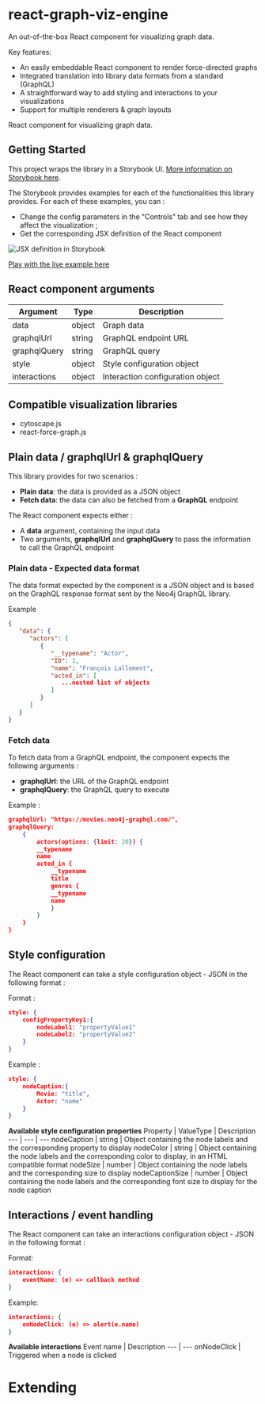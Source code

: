 # react-graph-viz-engine

An out-of-the-box React component for visualizing graph data.

Key features:
- An easily embeddable React component to render force-directed graphs
- Integrated translation into library data formats from a standard (GraphQL)
- A straightforward way to add styling and interactions to your visualizations
- Support for multiple renderers & graph layouts

React component for visualizing graph data.

## Getting Started
This project wraps the library in a Storybook UI. [More information on Storybook here](https://storybook.js.org/).

The Storybook provides examples  for each of the functionalities this library provides. For each of these examples, you can :
* Change the config parameters in the "Controls" tab and see how they affect the visualization ;
* Get the corresponding JSX definition of the React component

![JSX definition in Storybook](docs/assets/storybook_jsx.png)

[Play with the live example here](https://react-graph-viz-engine.s3.us-west-1.amazonaws.com/index.html)

## React component arguments
Argument | Type | Description
--- | --- | ---
data | object | Graph data
graphqlUrl | string | GraphQL endpoint URL
graphqlQuery | string | GraphQL query
style | object | Style configuration object
interactions | object | Interaction configuration object

## Compatible visualization libraries
* cytoscape.js
* react-force-graph.js

## Plain data / graphqlUrl & graphqlQuery
This library provides for two scenarios :
* **Plain data**: the data is provided as a JSON object
* **Fetch data**: the data can also be fetched from a **GraphQL** endpoint

The React component expects either :
* A **data** argument, containing the input data
* Two arguments, **graphqlUrl** and **graphqlQuery** to pass the information to call the GraphQL endpoint

### Plain data - Expected data format
The data format expected by the component is a JSON object and is based on the GraphQL response format sent by the Neo4j GraphQL library.

Example
```json
{
   "data": {
      "actors": [
         {
            "__typename": "Actor",
            "ID": 1,
            "name": "François Lallement",
            "acted_in": [
               ...nested list of objects
            ]
         }
      ]
   }
}
```

### Fetch data
To fetch data from a GraphQL endpoint, the component expects the following arguments :
* **graphqlUrl**: the URL of the GraphQL endpoint
* **graphqlQuery**: the GraphQL query to execute

Example :
```json
graphqlUrl: "https://movies.neo4j-graphql.com/",
graphqlQuery:
    {
        actors(options: {limit: 20}) {
        __typename
        name
        acted_in {
            __typename
            title
            genres {
            __typename
            name
            }
        }
    }
}
```

## Style configuration
The React component can take a style configuration object - JSON in the following format :

Format :
```json
style: {
    configPropertyKey1:{
        nodeLabel1: "propertyValue1"
        nodeLabel2: "propertyValue2"
    }
}
```

Example :
```json
style: {
    nodeCaption:{
        Movie: "title",
        Actor: "name"
    }
}
```

**Available style configuration properties**
Property | ValueType | Description
--- | --- | ---
nodeCaption | string | Object containing the node labels and the corresponding property to display
nodeColor | string | Object containing the node labels and the corresponding color to display, in an HTML compatible format
nodeSize | number | Object containing the node labels and the corresponding size to display
nodeCaptionSize | number | Object containing the node labels and the corresponding font size to display for the node caption

## Interactions / event handling
The React component can take an interactions configuration object - JSON in the following format :

Format:
```json
interactions: {
    eventName: (e) => callback method
}
```

Example:
```json
interactions: {
    onNodeClick: (e) => alert(e.name)
}
```

**Available interactions**
Event name | Description
--- | ---
onNodeClick | Triggered when a node is clicked

# Extending
